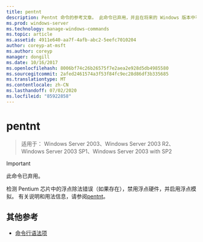 ```yaml
---
title: pentnt
description: Pentnt 命令的参考文章。 此命令已弃用，并且在将来的 Windows 版本中不保证其受支持。
ms.prod: windows-server
ms.technology: manage-windows-commands
ms.topic: article
ms.assetid: 4911e640-aa7f-4afb-abc2-5eefc7010204
author: coreyp-at-msft
ms.author: coreyp
manager: dongill
ms.date: 10/16/2017
ms.openlocfilehash: 8006bf74c26b26575f7e2aea2e928d5db4985580
ms.sourcegitcommit: 2afed2461574a3f53f84fc9ec28d86df3b335685
ms.translationtype: MT
ms.contentlocale: zh-CN
ms.lasthandoff: 07/02/2020
ms.locfileid: "85922858"
---
```

# <a name="pentnt"></a>pentnt

> 适用于： Windows Server 2003、Windows Server 2003 R2、Windows Server 2003 SP1、Windows Server 2003 with SP2

>[!IMPORTANT]
> 此命令已弃用。

检测 Pentium 芯片中的浮点除法错误（如果存在），禁用浮点硬件，并启用浮点模拟。 有关说明和用法信息，请参阅[pentnt](https://docs.microsoft.com/previous-versions/orphan-topics/ws.10/cc755868(v=ws.10))。

## <a name="additional-references"></a>其他参考

- [命令行语法项](command-line-syntax-key.md)

